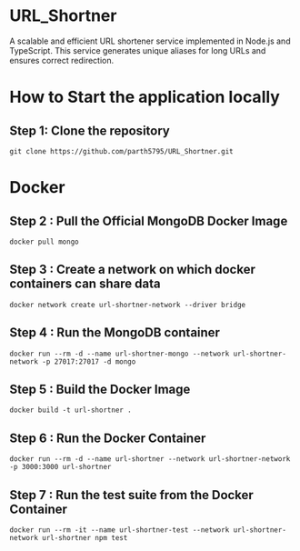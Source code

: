 # URL_Shortner
A scalable and efficient URL shortener service implemented in Node.js and TypeScript. This service generates unique aliases for long URLs and ensures correct redirection.


# How to Start the application locally
## Step 1:  Clone the repository
`git clone https://github.com/parth5795/URL_Shortner.git`

# Docker 
## Step 2 : Pull the Official MongoDB Docker Image
`docker pull mongo`

## Step 3 : Create a network on which docker containers can share data
`docker network create url-shortner-network --driver bridge`

## Step 4 : Run the MongoDB container
`docker run --rm -d --name url-shortner-mongo --network url-shortner-network -p 27017:27017 -d mongo`

## Step 5 : Build the Docker Image
`docker build -t url-shortner .`

## Step 6 : Run the Docker Container
`docker run --rm -d --name url-shortner --network url-shortner-network -p 3000:3000 url-shortner`

## Step 7 : Run the test suite from the Docker Container
`docker run --rm -it --name url-shortner-test --network url-shortner-network url-shortner npm test`
